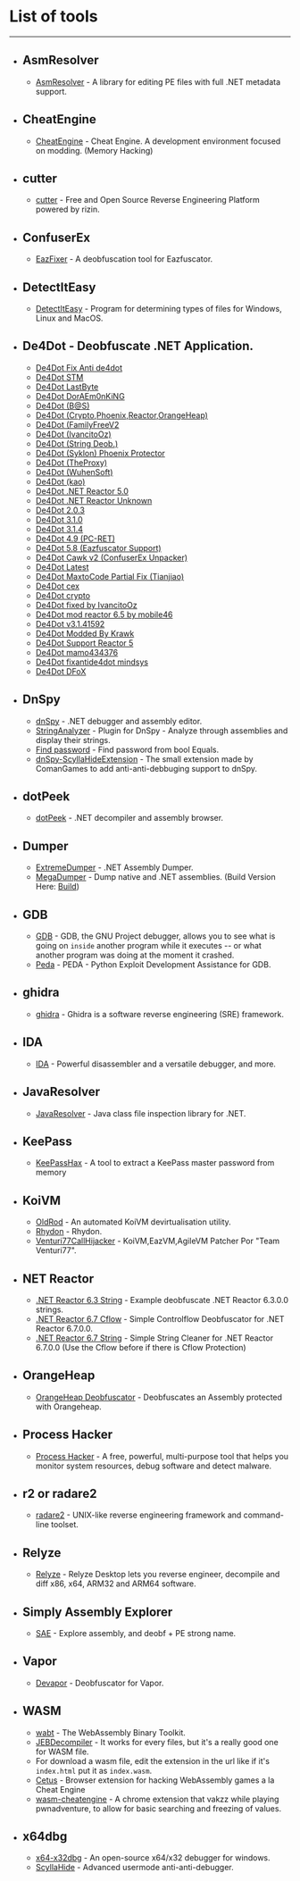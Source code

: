 # List of tools

-----------------

- ## AsmResolver
  - [AsmResolver](https://github.com/Washi1337/AsmResolver) - A library for editing PE files with full .NET metadata support.

- ## CheatEngine
  - [CheatEngine](https://github.com/cheat-engine/cheat-engine) - Cheat Engine. A development environment focused on modding. (Memory Hacking)

- ## cutter
  - [cutter](https://github.com/rizinorg/cutter) - Free and Open Source Reverse Engineering Platform powered by rizin.

- ## ConfuserEx
  - [EazFixer](https://github.com/HoLLy-HaCKeR/EazFixer) - A deobfuscation tool for Eazfuscator. 

- ## DetectItEasy
  - [DetectItEasy](https://github.com/horsicq/Detect-It-Easy) - Program for determining types of files for Windows, Linux and MacOS.

- ## De4Dot - Deobfuscate .NET Application.
  - [De4Dot Fix Anti de4dot](https://github.com/lol-49/Cracking-Thing/tree/main/De4Dot/De4dot%20Fix%20Anti%20de4dot)
  - [De4Dot STM](https://github.com/lol-49/Cracking-Thing/tree/main/De4Dot/De4dot%20STM)
  - [De4Dot LastByte](https://github.com/lol-49/Cracking-Thing/tree/main/De4Dot/De4dot%20lastbyte)
  - [De4Dot DorAEm0nKiNG](https://github.com/lol-49/Cracking-Thing/tree/main/De4Dot/De4dot_DorAEm0nKiNG)
  - [De4Dot (B@S)](https://github.com/lol-49/Cracking-Thing/tree/main/De4Dot/de4dot%20(B%40S))
  - [De4Dot (Crypto,Phoenix,Reactor,OrangeHeap)](https://github.com/lol-49/Cracking-Thing/tree/main/De4Dot/de4dot%20(Crypto%2CPhoenix%2CReactor%2COrangeHeap))
  - [De4Dot (FamilyFreeV2](https://github.com/lol-49/Cracking-Thing/tree/main/De4Dot/de4dot%20(FamilyFree%20v2))
  - [De4Dot (IvancitoOz)](https://github.com/lol-49/Cracking-Thing/tree/main/De4Dot/de4dot%20(IvancitoOz))
  - [De4Dot (String Deob.)](https://github.com/lol-49/Cracking-Thing/tree/main/De4Dot/de4dot%20(String%20Deob.))
  - [De4Dot (Syklon) Phoenix Protector](https://github.com/lol-49/Cracking-Thing/tree/main/De4Dot/de4dot%20(Syklon)%20Phoenix%20Protector)
  - [De4Dot (TheProxy)](https://github.com/lol-49/Cracking-Thing/tree/main/De4Dot/de4dot%20(TheProxy))
  - [De4Dot (WuhenSoft)](https://github.com/lol-49/Cracking-Thing/tree/main/De4Dot/de4dot%20(Wuhensoft))
  - [De4Dot (kao)](https://github.com/lol-49/Cracking-Thing/tree/main/De4Dot/de4dot%20(kao))
  - [De4Dot .NET Reactor 5.0](https://github.com/lol-49/Cracking-Thing/tree/main/De4Dot/de4dot%20.NET%20Reactor%205.0)
  - [De4Dot .NET Reactor Unknown](https://github.com/lol-49/Cracking-Thing/tree/main/De4Dot/de4dot%20.Net%20Reactor%20(Unknown))
  - [De4Dot 2.0.3](https://github.com/lol-49/Cracking-Thing/tree/main/De4Dot/de4dot%202.0.3)
  - [De4Dot 3.1.0](https://github.com/lol-49/Cracking-Thing/tree/main/De4Dot/de4dot%203.1.0)
  - [De4Dot 3.1.4](https://github.com/lol-49/Cracking-Thing/tree/main/De4Dot/de4dot%203.1.4)
  - [De4Dot 4.9 (PC-RET)](https://github.com/lol-49/Cracking-Thing/tree/main/De4Dot/de4dot%204.9%20(PC-RET))
  - [De4Dot 5.8 (Eazfuscator Support)](https://github.com/lol-49/Cracking-Thing/tree/main/De4Dot/de4dot%205.8%20(Eazfuscator%20Support))
  - [De4Dot Cawk v2 (ConfuserEx Unpacker)](https://github.com/lol-49/Cracking-Thing/tree/main/De4Dot/de4dot%20Cawk%20v2%20(ConfuserEx%20Unpacker))
  - [De4Dot Latest](https://github.com/lol-49/Cracking-Thing/tree/main/De4Dot/de4dot%20Latest)
  - [De4Dot MaxtoCode Partial Fix (Tianjiao)](https://github.com/lol-49/Cracking-Thing/tree/main/De4Dot/de4dot%20MaxtoCode%20Partial%20Fix%20(Tianjiao))
  - [De4Dot cex](https://github.com/lol-49/Cracking-Thing/tree/main/De4Dot/de4dot%20cex)
  - [De4Dot crypto](https://github.com/lol-49/Cracking-Thing/tree/main/De4Dot/de4dot%20crypto)
  - [De4Dot fixed by IvancitoOz](https://github.com/lol-49/Cracking-Thing/tree/main/De4Dot/de4dot%20fixed%20by%20IvancitoOz)
  - [De4Dot mod reactor 6.5 by mobile46](https://github.com/lol-49/Cracking-Thing/tree/main/De4Dot/de4dot%20mod%20reactor%206.5%20by%20mobile46)
  - [De4Dot v3.1.41592](https://github.com/lol-49/Cracking-Thing/tree/main/De4Dot/de4dot%20v%203.1.41592)
  - [De4Dot Modded By Krawk](https://github.com/lol-49/Cracking-Thing/tree/main/De4Dot/de4dot_Modded_By_Krawk)
  - [De4Dot Support Reactor 5](https://github.com/lol-49/Cracking-Thing/tree/main/De4Dot/de4dot_Support_Reactor5)
  - [De4Dot mamo434376](https://github.com/lol-49/Cracking-Thing/tree/main/De4Dot/de4dot_mamo434376)
  - [De4Dot fixantide4dot mindsys](https://github.com/lol-49/Cracking-Thing/tree/main/De4Dot/de4dotfixantide4dot%20mindsys)
  - [De4Dot DFoX](https://github.com/lol-49/Cracking-Thing/blob/main/De4Dot/de4dot_x86_x64_v3.1.41592.3405_Compiled_at_02_May_2020_By_DFoX.rar)

- ## DnSpy
  - [dnSpy](https://github.com/dnSpy/dnSpy) - .NET debugger and assembly editor.
  - [StringAnalyzer](https://github.com/AxDSan/dnSpy-StringsAnalyzer) - Plugin for DnSpy - Analyze through assemblies and display their strings. 
  - [Find password](https://www.youtube.com/watch?v=054tBXK5SaU) - Find password from bool Equals.
  - [dnSpy-ScyllaHideExtension](https://github.com/ComanGames/dnSpy-ScyllaHideExtension) - The small extension made by ComanGames to add anti-anti-debbuging support to dnSpy.

- ## dotPeek
  - [dotPeek](https://www.jetbrains.com/fr-fr/decompiler/) - .NET decompiler and assembly browser.

- ## Dumper
  - [ExtremeDumper](https://github.com/wwh1004/ExtremeDumper) - .NET Assembly Dumper.
  - [MegaDumper](https://github.com/CodeCracker-Tools/MegaDumper) - Dump native and .NET assemblies. (Build Version Here: [Build](https://www.mediafire.com/file/ilveqwn0pvknd21/MegaDumper.exe/file))

- ## GDB
  - [GDB](https://www.gnu.org/software/gdb/) - GDB, the GNU Project debugger, allows you to see what is going on `inside` another program while it executes -- or what another program was doing at the moment it crashed. 
  - [Peda](https://github.com/longld/peda) - PEDA - Python Exploit Development Assistance for GDB.

- ## ghidra
  - [ghidra](https://github.com/NationalSecurityAgency/ghidra) - Ghidra is a software reverse engineering (SRE) framework.

- ## IDA
  - [IDA](https://hex-rays.com/) - Powerful disassembler and a versatile debugger, and more.

- ## JavaResolver
  - [JavaResolver](https://github.com/Washi1337/JavaResolver) - Java class file inspection library for .NET.

- ## KeePass
  - [KeePassHax](https://github.com/HoLLy-HaCKeR/KeePassHax) - A tool to extract a KeePass master password from memory

- ## KoiVM
  - [OldRod](https://github.com/Washi1337/OldRod) - An automated KoiVM devirtualisation utility.
  - [Rhydon](https://github.com/TobitoFatitoRE/Rhydon) - Rhydon.
  - [Venturi77CallHijacker](https://github.com/AxDSan/Venturi77CallHijacker) - KoiVM,EazVM,AgileVM Patcher Por "Team Venturi77".

- ## NET Reactor
  - [.NET Reactor 6.3 String](https://github.com/DarkBullNull/.NETReactor_6.3.0.0_Only_Strings) - Example deobfuscate .NET Reactor 6.3.0.0 strings.
  - [.NET Reactor 6.7 Cflow](https://github.com/Hussaryn/NET-Reactor-Cflow-Cleaner-6.7.0.0) - Simple Controlflow Deobfuscator for .NET Reactor 6.7.0.0.
  - [.NET Reactor 6.7 String](https://github.com/Hussaryn/NET-Reactor-String-Cleaner-6.7.0.0) - Simple String Cleaner for .NET Reactor 6.7.0.0 (Use the Cflow before if there is Cflow Protection)

- ## OrangeHeap
  - [OrangeHeap Deobfuscator](https://github.com/netlool/OrangeHeap-Deobfuscator) - Deobfuscates an Assembly protected with Orangeheap.

- ## Process Hacker
  - [Process Hacker](https://github.com/processhacker/processhacker) - A free, powerful, multi-purpose tool that helps you monitor system resources, debug software and detect malware.

- ## r2 or radare2
  - [radare2](https://github.com/radareorg/radare2) - UNIX-like reverse engineering framework and command-line toolset.

- ## Relyze
  - [Relyze](https://www.relyze.com/) - Relyze Desktop lets you reverse engineer, decompile and diff x86, x64, ARM32 and ARM64 software.

- ## Simply Assembly Explorer
  - [SAE](https://github.com/wickyhu/simple-assembly-explorer) - Explore assembly, and deobf + PE strong name.

- ## Vapor
  - [Devapor](https://github.com/miso-xyz/DeVapor) - Deobfuscator for Vapor.

- ## WASM
  - [wabt](https://github.com/WebAssembly/wabt) - The WebAssembly Binary Toolkit.
  - [JEBDecompiler](https://www.pnfsoftware.com/jeb/manual/webassembly/) - It works for every files, but it's a really good one for WASM file.
  - For download a wasm file, edit the extension in the url like if it's `index.html` put it as `index.wasm`.
  - [Cetus](https://github.com/Qwokka/Cetus) - Browser extension for hacking WebAssembly games a la Cheat Engine 
  - [wasm-cheatengine](https://github.com/vakzz/wasm-cheat-engine) - A chrome extension that vakzz while playing pwnadventure, to allow for basic searching and freezing of values.

- ## x64dbg
  - [x64-x32dbg](https://x64dbg.com/#start) - An open-source x64/x32 debugger for windows.
  - [ScyllaHide](https://github.com/x64dbg/ScyllaHide) - Advanced usermode anti-anti-debugger.

